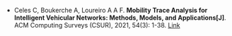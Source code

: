 * Celes C, Boukerche A, Loureiro A A F. <b>Mobility Trace Analysis for Intelligent Vehicular Networks: Methods, Models, and Applications[J]</b>. ACM Computing Surveys (CSUR), 2021, 54(3): 1-38. [Link](https://dl.acm.org/doi/abs/10.1145/3446679)